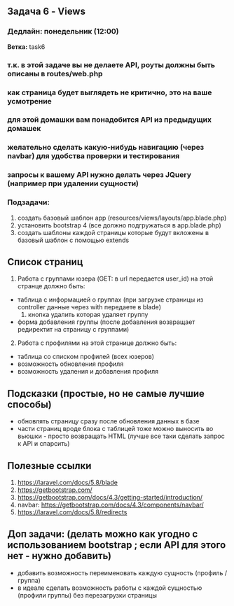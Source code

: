 ## Задача 6 - Views
### Дедлайн: понедельник (12:00)

**Ветка:** task6

### т.к. в этой задаче вы не делаете API, роуты должны быть описаны в routes/web.php
### как страница будет выглядеть не критично, это на ваше усмотрение
### для этой домашки вам понадобится API из предыдущих домашек
### желательно сделать какую-нибудь навигацию (через navbar) для удобства проверки и тестирования

### запросы к вашему API нужно делать через JQuery (например при удалении сущности)

### Подзадачи:
1. создать базовый шаблон app (resources/views/layouts/app.blade.php)
2. установить bootstrap 4 (все должно подгружаться в app.blade.php)
3. создать шаблоны каждой страницы которые будут вкложены в базовый шаблон с помощью extends

## Список страниц
1. Работа с группами юзера  (GET: в url передается user_id)
на этой странце должно быть:
- таблица с информацией о группах (при загрузке страницы из controller данные через with передаете в blade)
    1. кнопка удалить которая удаляет группу
- форма добавления группы (после добавления возвращает редиректит на страницу с группами)

2. Работа с профилями
на этой странице должно быть:
- таблица со списком профилей (всех юзеров)
- возможность обновления профиля
- возможность удаления и добавления профиля


## Подсказки (простые, но не самые лучшие способы)
- обновлять страницу сразу после обновления данных в базе
- части страниц вроде блока с таблицей тоже можно выносить во вьюшки - просто возвращать HTML (лучше все таки сделать запрос к API и спарсить)

## Полезные ссылки
1. https://laravel.com/docs/5.8/blade
2. https://getbootstrap.com/
3. https://getbootstrap.com/docs/4.3/getting-started/introduction/
4. navbar: https://getbootstrap.com/docs/4.3/components/navbar/
5. https://laravel.com/docs/5.8/redirects

## Доп задачи: (делать можно как угодно с использованием bootstrap ; если API для этого нет - нужно добавить)
- добавить возможность переименовать каждую сущность (профиль / группа)
- в идеале сделать возможность работы с каждой сущностью (профили группы) без перезагрузки страницы
